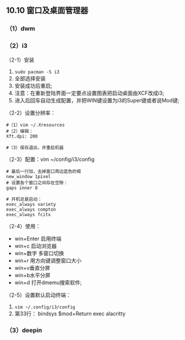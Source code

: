 ## 10.10 窗口及桌面管理器

### （1）dwm



### （2）i3

（2-1）安装

1. `sudo pacman -S i3`
2. 全部选择安装
3. 安装成功后重启;
4. 注意：在重新登陆界面一定要点设置图表把启动桌面由XCF改成i3;
5. 进入后回车自动生成配置，并把WIN键设置为i3的Super键或者说Mod键;

（2-2）设置分辨率：

```shell
#（1）vim ~/.Xresources
#（2）编辑：
Xft.dpi: 200

#（3）保存退出，并重启机器
```

（2-3）配置：vim ~/config/i3/config

```shell
# 最后一行加，去掉窗口周边蓝色的框
new_window 1pixel
# 设置各个窗口之间存在空隙：
gaps inner 8

# 开机总是启动：
exec_always variety
exec_always compton
exec_always fcitx
```

（2-4）使用：

+ win+Enter 启用终端
+ win+c 启动浏览器
+ win+数字 多窗口切换
+ win+r 用方向键调整窗口大小
+ win+v垂直分屏
+ win+b水平分屏
+ win+d 打开dmemu搜索软件;

（2-5）设置默认启动终端：

1. `vim ~/.config/i3/config`
2. 第33行：
   bindsys $mod+Return exec alacritty



### （3）deepin

